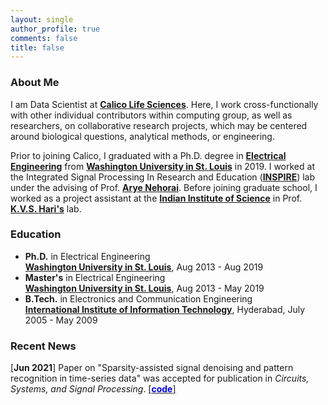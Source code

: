```yaml
---
layout: single
author_profile: true
comments: false
title: false
---
```


### About Me
I am Data Scientist at [__Calico Life Sciences__](https://www.calicolabs.com/). Here, I work cross-functionally with other individual contributors within computing group, as well as researchers, on collaborative research projects, which may be centered around biological questions, analytical methods, or engineering.

Prior to joining Calico, I graduated with a Ph.D. degree in [__Electrical Engineering__](http://ese.wustl.edu/) from [__Washington University in St. Louis__](http://wustl.edu) in 2019. I worked at the Integrated Signal Processing In Research and Education ([__INSPIRE__](https://www.ese.wustl.edu/~nehorai/lab.html)) lab under the advising of Prof. [__Arye Nehorai__](https://www.ese.wustl.edu/~nehorai/index.html). Before joining graduate school, I worked as a project assistant at the [__Indian Institute of Science__](https://www.iisc.ac.in/) in Prof. [__K.V.S. Hari's__](https://ece.iisc.ac.in/~hari/) lab.


### Education
* **Ph.D.** in Electrical Engineering  
  [__Washington University in St. Louis__](http://wustl.edu), Aug 2013 - Aug 2019
* **Master's** in Electrical Engineering  
  [__Washington University in St. Louis__](http://wustl.edu), Aug 2013 - May 2019
* **B.Tech.** in Electronics and Communication Engineering  
  [__International Institute of Information Technology__](https://www.iiit.ac.in/), Hyderabad, July 2005 - May 2009  


### Recent News
[**Jun 2021**] Paper on "Sparsity-assisted signal denoising and pattern recognition in time-series data" was accepted for publication in _Circuits, Systems, and Signal Processing_. [\[<span style="color:blue">**code**</span>\]](https://github.com/prateekgv/sasdpr)
